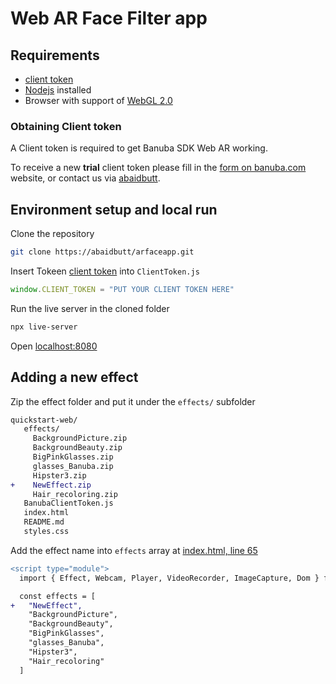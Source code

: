 # Web AR Face Filter app  
    
## Requirements

- [client token](#obtaining-banuba-client-token)
- [Nodejs](https://nodejs.org/en/) installed
- Browser with support of [WebGL 2.0](https://caniuse.com/#feat=webgl2)



### Obtaining Client token

A  Client token is required to get Banuba SDK Web AR working.

To receive a new **trial** client token please fill in the [form on banuba.com](https://www.banuba.com/face-filters-sdk) website, or contact us via [abaidbutt](mailto:bestabaidullahbutt@gmail.com).

## Environment setup and local run

Clone the repository

```sh
git clone https://abaidbutt/arfaceapp.git
```

Insert Tokeen [client token](#obtaining-banuba-client-token) into `ClientToken.js`

```js
window.CLIENT_TOKEN = "PUT YOUR CLIENT TOKEN HERE"
```

Run the live server in the cloned folder
```sh
npx live-server
```

Open [localhost:8080](http://localhost:8080)

## Adding a new effect

Zip the effect folder and put it under the `effects/` subfolder
```diff
quickstart-web/
   effects/
     BackgroundPicture.zip
     BackgroundBeauty.zip
     BigPinkGlasses.zip
     glasses_Banuba.zip
     Hipster3.zip
+    NewEffect.zip
     Hair_recoloring.zip
   BanubaClientToken.js
   index.html
   README.md
   styles.css
```

Add the effect name into `effects` array at [index.html, line 65](/index.html#L65)

```diff
<script type="module">
  import { Effect, Webcam, Player, VideoRecorder, ImageCapture, Dom } from "https://cdn.jsdelivr.net/npm/@banuba/webar/dist/BanubaSDK.browser.esm.min.js"

  const effects = [
+   "NewEffect",
    "BackgroundPicture",
    "BackgroundBeauty",
    "BigPinkGlasses",
    "glasses_Banuba",
    "Hipster3",
    "Hair_recoloring"
  ]
```


